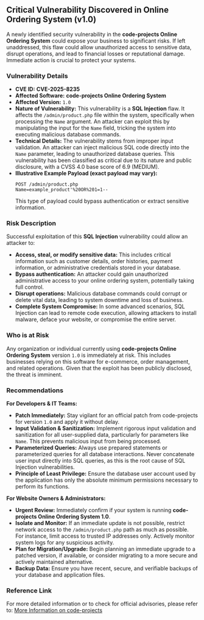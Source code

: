 ## Critical Vulnerability Discovered in Online Ordering System (v1.0)

A newly identified security vulnerability in the **code-projects Online Ordering System** could expose your business to significant risks. If left unaddressed, this flaw could allow unauthorized access to sensitive data, disrupt operations, and lead to financial losses or reputational damage. Immediate action is crucial to protect your systems.

### Vulnerability Details

*   **CVE ID:** **CVE-2025-8235**
*   **Affected Software:** **code-projects Online Ordering System**
*   **Affected Version:** `1.0`
*   **Nature of Vulnerability:** This vulnerability is a **SQL Injection** flaw. It affects the `/admin/product.php` file within the system, specifically when processing the `Name` argument. An attacker can exploit this by manipulating the input for the `Name` field, tricking the system into executing malicious database commands.
*   **Technical Details:** The vulnerability stems from improper input validation. An attacker can inject malicious SQL code directly into the `Name` parameter, leading to unauthorized database queries. This vulnerability has been classified as critical due to its nature and public disclosure, with a CVSS 4.0 base score of 6.9 (MEDIUM).
*   **Illustrative Example Payload (exact payload may vary):**
    ```
    POST /admin/product.php
    Name=example_product'%20OR%201=1--
    ```
    This type of payload could bypass authentication or extract sensitive information.

### Risk Description

Successful exploitation of this **SQL Injection** vulnerability could allow an attacker to:

*   **Access, steal, or modify sensitive data:** This includes critical information such as customer details, order histories, payment information, or administrative credentials stored in your database.
*   **Bypass authentication:** An attacker could gain unauthorized administrative access to your online ordering system, potentially taking full control.
*   **Disrupt operations:** Malicious database commands could corrupt or delete vital data, leading to system downtime and loss of business.
*   **Complete System Compromise:** In some advanced scenarios, SQL Injection can lead to remote code execution, allowing attackers to install malware, deface your website, or compromise the entire server.

### Who is at Risk

Any organization or individual currently using **code-projects Online Ordering System** version `1.0` is immediately at risk. This includes businesses relying on this software for e-commerce, order management, and related operations. Given that the exploit has been publicly disclosed, the threat is imminent.

### Recommendations

**For Developers & IT Teams:**

*   **Patch Immediately:** Stay vigilant for an official patch from code-projects for version `1.0` and apply it without delay.
*   **Input Validation & Sanitization:** Implement rigorous input validation and sanitization for all user-supplied data, particularly for parameters like `Name`. This prevents malicious input from being processed.
*   **Parameterized Queries:** Always use prepared statements or parameterized queries for all database interactions. Never concatenate user input directly into SQL queries, as this is the root cause of SQL Injection vulnerabilities.
*   **Principle of Least Privilege:** Ensure the database user account used by the application has only the absolute minimum permissions necessary to perform its functions.

**For Website Owners & Administrators:**

*   **Urgent Review:** Immediately confirm if your system is running **code-projects Online Ordering System 1.0**.
*   **Isolate and Monitor:** If an immediate update is not possible, restrict network access to the `/admin/product.php` path as much as possible. For instance, limit access to trusted IP addresses only. Actively monitor system logs for any suspicious activity.
*   **Plan for Migration/Upgrade:** Begin planning an immediate upgrade to a patched version, if available, or consider migrating to a more secure and actively maintained alternative.
*   **Backup Data:** Ensure you have recent, secure, and verifiable backups of your database and application files.

### Reference Link

For more detailed information or to check for official advisories, please refer to:
[More Information on code-projects](https://code-projects.org/)